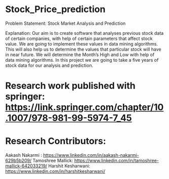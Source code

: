 # Stock_Price_prediction
Problem Statement: Stock Market Analysis and Prediction

Explanation: Our aim is to create software that analyses previous stock data of certain companies,
with help of certain parameters that affect stock value. We are going to implement these values in data mining algorithms.
This will also help us to determine the values that particular stock will have in near future.
We will determine the Month’s High and Low with help of data mining algorithms.
In this project we are going to take a five years of stock data for our analysis and prediction.


# Research work published with springer: https://link.springer.com/chapter/10.1007/978-981-99-5974-7_45 
# Research Contributors: 
Aakash Nakarmi : https://www.linkedin.com/in/aakash-nakarmi-629b5b209/
Tamoshree Mallick: https://www.linkedin.com/in/tamoshree-mallick-642033219/
Harshit Kesharwani: https://www.linkedin.com/in/harshitkesharwani/
